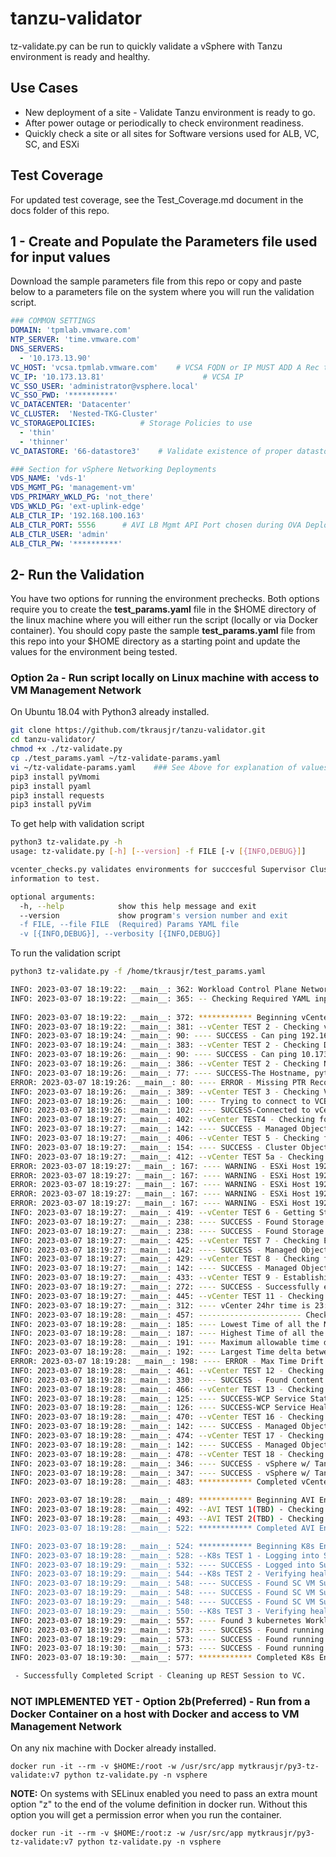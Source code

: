 # tanzu-validator
tz-validate.py can be run to quickly validate a vSphere with Tanzu environment is ready and healthy. 

## Use Cases 
- New deployment of a site - Validate Tanzu environment is ready to go.
- After power outage or periodically to check environment readiness.
- Quickly check a site or all sites for Software versions used for ALB, VC, SC, and ESXi

## Test Coverage
For updated test coverage, see the Test_Coverage.md document in the docs folder of this repo.

## 1 - Create and Populate the Parameters file used for input values 
Download the sample parameters file from this repo or copy and paste below to a parameters file on the system where you will run the validation script.
``` yaml
### COMMON SETTINGS
DOMAIN: 'tpmlab.vmware.com'
NTP_SERVER: 'time.vmware.com'
DNS_SERVERS:
  - '10.173.13.90'
VC_HOST: 'vcsa.tpmlab.vmware.com'    # VCSA FQDN or IP MUST ADD A Rec to DNS
VC_IP: '10.173.13.81'                      # VCSA IP
VC_SSO_USER: 'administrator@vsphere.local'
VC_SSO_PWD: '**********'
VC_DATACENTER: 'Datacenter'
VC_CLUSTER:  'Nested-TKG-Cluster'
VC_STORAGEPOLICIES:          # Storage Policies to use 
  - 'thin'  
  - 'thinner'      
VC_DATASTORE: '66-datastore3'    # Validate existence of proper datastores

### Section for vSphere Networking Deployments
VDS_NAME: 'vds-1'
VDS_MGMT_PG: 'management-vm'
VDS_PRIMARY_WKLD_PG: 'not_there'
VDS_WKLD_PG: 'ext-uplink-edge'
ALB_CTLR_IP: '192.168.100.163'
ALB_CTLR_PORT: 5556      # AVI LB Mgmt API Port chosen during OVA Deployment
ALB_CTLR_USER: 'admin'
ALB_CTLR_PW: '**********'
``` 
## 2- Run the Validation
You have two options for running the environment prechecks. Both options require you to create the **test_params.yaml** file in the $HOME directory of the linux machine where you will either run the script (locally or via Docker container). You should copy paste the sample **test_params.yaml** file from this repo into your $HOME directory as a starting point and update the values for the environment being tested.


### Option 2a - Run script locally on Linux machine with access to VM Management Network

On Ubuntu 18.04 with Python3 already installed.
``` bash
git clone https://github.com/tkrausjr/tanzu-validator.git
cd tanzu-validator/
chmod +x ./tz-validate.py 
cp ./test_params.yaml ~/tz-validate-params.yaml
vi ~/tz-validate-params.yaml    ### See Above for explanation of values
pip3 install pyVmomi
pip3 install pyaml
pip3 install requests
pip3 install pyVim
```
To get help with validation script
``` bash
python3 tz-validate.py -h
usage: tz-validate.py [-h] [--version] -f FILE [-v [{INFO,DEBUG}]]

vcenter_checks.py validates environments for succcesful Supervisor Clusters setup in vSphere 7 with Tanzu. Uses YAML configuration files to specify environment
information to test.

optional arguments:
  -h, --help            show this help message and exit
  --version             show program's version number and exit
  -f FILE, --file FILE  (Required) Params YAML file
  -v [{INFO,DEBUG}], --verbosity [{INFO,DEBUG}]
```
To run the validation script
``` bash
python3 tz-validate.py -f /home/tkrausjr/test_params.yaml

INFO: 2023-03-07 18:19:22: __main__: 362: Workload Control Plane Network Type is vsphere 
INFO: 2023-03-07 18:19:22: __main__: 365: -- Checking Required YAML inputs for program: 
 
INFO: 2023-03-07 18:19:22: __main__: 372: ************ Beginning vCenter Environment Testing ************
INFO: 2023-03-07 18:19:22: __main__: 381: --vCenter TEST 2 - Checking vCenter IP is Active for vCenter
INFO: 2023-03-07 18:19:24: __main__: 90: ---- SUCCESS - Can ping 192.168.100.15. 
INFO: 2023-03-07 18:19:24: __main__: 383: --vCenter TEST 2 - Checking DNS Servers are reachable on network
INFO: 2023-03-07 18:19:26: __main__: 90: ---- SUCCESS - Can ping 10.173.13.90. 
INFO: 2023-03-07 18:19:26: __main__: 386: --vCenter TEST 2 - Checking Name Resolution for vCenter FQDN python-vcsa.tpmlab.vmware.com to IP 192.168.100.15
INFO: 2023-03-07 18:19:26: __main__: 77: ---- SUCCESS-The Hostname, python-vcsa.tpmlab.vmware.com resolves to the IP 192.168.100.15
ERROR: 2023-03-07 18:19:26: __main__: 80: ---- ERROR - Missing PTR Record. The IP, 192.168.100.15 does not resolve to the Hostname python-vcsa.tpmlab.vmware.com
INFO: 2023-03-07 18:19:26: __main__: 389: --vCenter TEST 3 - Checking VC is reachable via API using provided credentials
INFO: 2023-03-07 18:19:26: __main__: 100: ---- Trying to connect to VCENTER SERVER . . .
INFO: 2023-03-07 18:19:26: __main__: 102: ---- SUCCESS-Connected to vCenter VMware vCenter Server
INFO: 2023-03-07 18:19:27: __main__: 402: --vCenter TEST4 - Checking for the  Datacenter
INFO: 2023-03-07 18:19:27: __main__: 142: ---- SUCCESS - Managed Object Datacenter found.
INFO: 2023-03-07 18:19:27: __main__: 406: --vCenter TEST 5 - Checking for the Cluster
INFO: 2023-03-07 18:19:27: __main__: 154: ---- SUCCESS - Cluster Object pghv.ground.fedex.com found.
INFO: 2023-03-07 18:19:27: __main__: 412: --vCenter TEST 5a - Checking Hosts in the Cluster
ERROR: 2023-03-07 18:19:27: __main__: 167: ---- WARNING - ESXi Host 192.168.100.26 overall Status is yellow and not Green. Please correct any issues with this host.
ERROR: 2023-03-07 18:19:27: __main__: 167: ---- WARNING - ESXi Host 192.168.100.23 overall Status is yellow and not Green. Please correct any issues with this host.
ERROR: 2023-03-07 18:19:27: __main__: 167: ---- WARNING - ESXi Host 192.168.100.22 overall Status is yellow and not Green. Please correct any issues with this host.
ERROR: 2023-03-07 18:19:27: __main__: 167: ---- WARNING - ESXi Host 192.168.100.24 overall Status is yellow and not Green. Please correct any issues with this host.
ERROR: 2023-03-07 18:19:27: __main__: 167: ---- WARNING - ESXi Host 192.168.100.25 overall Status is yellow and not Green. Please correct any issues with this host.
INFO: 2023-03-07 18:19:27: __main__: 419: --vCenter TEST 6 - Getting Storage Policies from SPBM
INFO: 2023-03-07 18:19:27: __main__: 238: ---- SUCCESS - Found Storage Policy nfs-policy.
INFO: 2023-03-07 18:19:27: __main__: 238: ---- SUCCESS - Found Storage Policy vsan-policy.
INFO: 2023-03-07 18:19:27: __main__: 425: --vCenter TEST 7 - Checking Existence of the Datastores
INFO: 2023-03-07 18:19:27: __main__: 142: ---- SUCCESS - Managed Object vsanDatastore found.
INFO: 2023-03-07 18:19:27: __main__: 429: --vCenter TEST 8 - Checking for the vds
INFO: 2023-03-07 18:19:27: __main__: 142: ---- SUCCESS - Managed Object Dvswitch-01 found.
INFO: 2023-03-07 18:19:27: __main__: 433: --vCenter TEST 9 - Establishing REST session to VC API
INFO: 2023-03-07 18:19:27: __main__: 272: ---- SUCCESS - Successfully established session to VC 
INFO: 2023-03-07 18:19:27: __main__: 445: --vCenter TEST 11 - Checking time accuracy/synchronization in environment
INFO: 2023-03-07 18:19:27: __main__: 312: ---- vCenter 24hr time is 23:19:27
INFO: 2023-03-07 18:19:28: __main__: 457: ----------------------- Checking max time deltas on ESXi and vCenter hosts is less than 30
INFO: 2023-03-07 18:19:28: __main__: 185: ---- Lowest Time of all the Nodes is 1900-01-01 23:16:05.
INFO: 2023-03-07 18:19:28: __main__: 187: ---- Highest Time of all the Nodes is 1900-01-01 23:19:28.
INFO: 2023-03-07 18:19:28: __main__: 191: ---- Maximum allowable time drift is 0:00:30 seconds.
INFO: 2023-03-07 18:19:28: __main__: 192: ---- Largest Time delta between all nodes is 0:03:23 seconds.
ERROR: 2023-03-07 18:19:28: __main__: 198: ---- ERROR - Max Time Drift between all nodes is 0:03:23 which is higher than configured Max.
INFO: 2023-03-07 18:19:28: __main__: 461: --vCenter TEST 12 - Checking for existence and configuration of Content Library
INFO: 2023-03-07 18:19:28: __main__: 330: ---- SUCCESS - Found Content Library named local
INFO: 2023-03-07 18:19:28: __main__: 466: --vCenter TEST 13 - Checking Status of WCP Service on vCenter
INFO: 2023-03-07 18:19:28: __main__: 125: ---- SUCCESS-WCP Service Status STARTED
INFO: 2023-03-07 18:19:28: __main__: 126: ---- SUCCESS-WCP Service Health HEALTHY
INFO: 2023-03-07 18:19:28: __main__: 470: --vCenter TEST 16 - Checking for the Primary Workload Network PortGroup
INFO: 2023-03-07 18:19:28: __main__: 142: ---- SUCCESS - Managed Object Workload-Edge-VTEP-102 found.
INFO: 2023-03-07 18:19:28: __main__: 474: --vCenter TEST 17 - Checking for the Workload Network PortGroup
INFO: 2023-03-07 18:19:28: __main__: 142: ---- SUCCESS - Managed Object Workload-Edge-VTEP-102 found.
INFO: 2023-03-07 18:19:28: __main__: 478: --vCenter TEST 18 - Checking on cluster pghv.ground.fedex.com WCP Health
INFO: 2023-03-07 18:19:28: __main__: 346: ---- SUCCESS - vSphere w/ Tanzu status is RUNNING
INFO: 2023-03-07 18:19:28: __main__: 347: ---- SUCCESS - vSphere w/ Tanzu Supervisor Control Plane K8s API is RUNNING
INFO: 2023-03-07 18:19:28: __main__: 483: ************ Completed vCenter Environment Testing ************

INFO: 2023-03-07 18:19:28: __main__: 489: ************ Beginning AVI Environment Testing ************
INFO: 2023-03-07 18:19:28: __main__: 492: --AVI TEST 1(TBD) - Checking AVI Controller Health
INFO: 2023-03-07 18:19:28: __main__: 493: --AVI TEST 2(TBD) - Checking health of default SE Group SE's
INFO: 2023-03-07 18:19:28: __main__: 522: ************ Completed AVI Environment Testing ************

INFO: 2023-03-07 18:19:28: __main__: 524: ************ Beginning K8s Environment Testing ************
INFO: 2023-03-07 18:19:28: __main__: 528: --K8s TEST 1 - Logging into Supervisor Control Plane kube-api server
INFO: 2023-03-07 18:19:29: __main__: 532: ---- SUCCESS - Logged into Supervisor Control Plane kube api-server
INFO: 2023-03-07 18:19:29: __main__: 544: --K8s TEST 2 - Verifying health of all Supervisor Control Plane VMs 
INFO: 2023-03-07 18:19:29: __main__: 548: ---- SUCCESS - Found SC VM SupervisorControlPlaneVM (2) running on ESX host 192.168.100.24
INFO: 2023-03-07 18:19:29: __main__: 548: ---- SUCCESS - Found SC VM SupervisorControlPlaneVM (3) running on ESX host 192.168.100.22
INFO: 2023-03-07 18:19:29: __main__: 548: ---- SUCCESS - Found SC VM SupervisorControlPlaneVM (1) running on ESX host 192.168.100.23
INFO: 2023-03-07 18:19:29: __main__: 550: --K8s TEST 3 - Verifying health of VM's matching CAPI Virtual Machines on Supervisor Cluster. 
INFO: 2023-03-07 18:19:29: __main__: 557: ---- Found 3 kubernetes Workload Cluster VMs
INFO: 2023-03-07 18:19:29: __main__: 573: ---- SUCCESS - Found running VM infrastructure-control-plane-q7pl5 on ESX 192.168.100.26 matching CAPI Machine from a TKC
INFO: 2023-03-07 18:19:29: __main__: 573: ---- SUCCESS - Found running VM infrastructure-np1-h5ngh-76d4bd89f8-8jbvb on ESX 192.168.100.23 matching CAPI Machine from a TKC
INFO: 2023-03-07 18:19:30: __main__: 573: ---- SUCCESS - Found running VM infrastructure-np1-h5ngh-76d4bd89f8-lfxt5 on ESX 192.168.100.26 matching CAPI Machine from a TKC
INFO: 2023-03-07 18:19:30: __main__: 577: ************ Completed K8s Environment Testing ************

 - Successfully Completed Script - Cleaning up REST Session to VC.


```
### NOT IMPLEMENTED YET - Option 2b(Preferred) - Run from a Docker Container on a host with Docker and access to VM Management Network

On any nix machine with Docker already installed.
```
docker run -it --rm -v $HOME:/root -w /usr/src/app mytkrausjr/py3-tz-validate:v7 python tz-validate.py -n vsphere
```
**NOTE:** On systems with SELinux enabled you need to pass an extra mount option "z" to the end of the volume definition in docker run. Without this option you will get a permission error when you run the container.
```
docker run -it --rm -v $HOME:/root:z -w /usr/src/app mytkrausjr/py3-tz-validate:v7 python tz-validate.py -n vsphere
```

